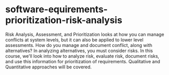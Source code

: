 # software-equirements-prioritization-risk-analysis
Risk Analysis, Assessment, and Prioritization looks at how you can manage conflicts at system levels, but it can also be applied to lower level assessments. How do you manage and document conflict, along with alternatives?  In analyzing alternatives, you must consider risks.  In this course, we'll look into how to analyze risk, evaluate risk, document risks, and use this information for prioritization of requirements.  Qualitative and Quantitative approaches will be covered.
